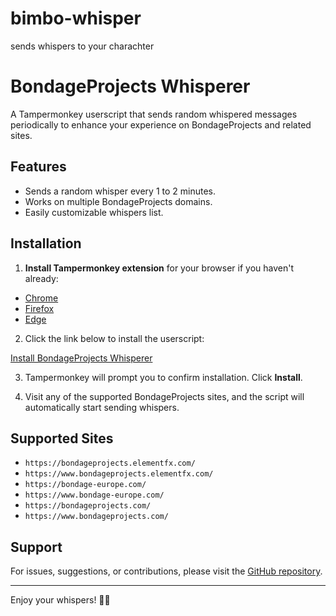 # bimbo-whisper
sends whispers to your charachter
# BondageProjects Whisperer

A Tampermonkey userscript that sends random whispered messages periodically to enhance your experience on BondageProjects and related sites.

## Features

- Sends a random whisper every 1 to 2 minutes.
- Works on multiple BondageProjects domains.
- Easily customizable whispers list.

## Installation

1. **Install Tampermonkey extension** for your browser if you haven't already:

- [Chrome](https://chrome.google.com/webstore/detail/tampermonkey/dhdgffkkebhmkfjojejmpbldmpobfkfo)
- [Firefox](https://addons.mozilla.org/en-US/firefox/addon/tampermonkey/)
- [Edge](https://microsoftedge.microsoft.com/addons/detail/tampermonkey/dhdgffkkebhmkfjojejmpbldmpobfkfo)

2. Click the link below to install the userscript:

[Install BondageProjects Whisperer](https://raw.githubusercontent.com/kittenzflight/bimbo-whispers/main/bondageprojects-whisperer.user.js)

3. Tampermonkey will prompt you to confirm installation. Click **Install**.

4. Visit any of the supported BondageProjects sites, and the script will automatically start sending whispers.

## Supported Sites

- `https://bondageprojects.elementfx.com/`
- `https://www.bondageprojects.elementfx.com/`
- `https://bondage-europe.com/`
- `https://www.bondage-europe.com/`
- `https://bondageprojects.com/`
- `https://www.bondageprojects.com/`

## Support

For issues, suggestions, or contributions, please visit the [GitHub repository](https://github.com/kittenzflight/bimbo-whispers/tree/main).

---

Enjoy your whispers! 💬✨
